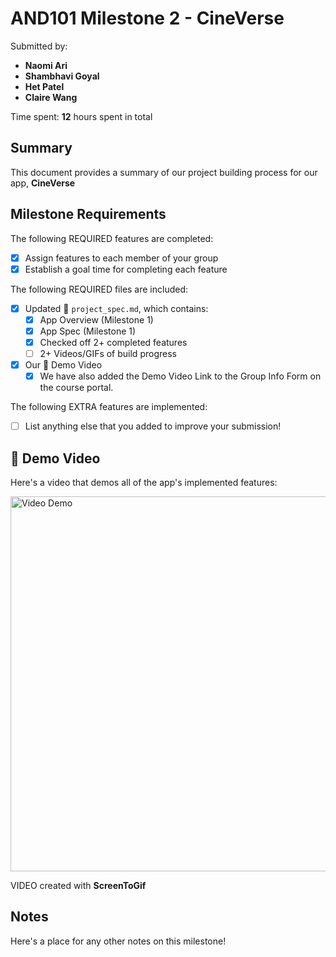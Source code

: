 # AND101 Milestone 2 - **CineVerse**

Submitted by:
- **Naomi Ari**
- **Shambhavi Goyal**
- **Het Patel**
- **Claire Wang**

Time spent: **12** hours spent in total

## Summary

This document provides a summary of our project building process for our app, **CineVerse**

## Milestone Requirements

The following REQUIRED features are completed:

- [x] Assign features to each member of your group
- [x] Establish a goal time for completing each feature

The following REQUIRED files are included:

- [x] Updated 📄 `project_spec.md`, which contains:
  - [x] App Overview (Milestone 1)
  - [x] App Spec (Milestone 1)
  - [x] Checked off 2+ completed features
  - [ ] 2+ Videos/GIFs of build progress

- [x] Our 🎥 Demo Video
  - [x] We have also added the Demo Video Link to the Group Info Form on the course portal.

The following EXTRA features are implemented:

- [ ] List anything else that you added to improve your submission!

## 🎥 Demo Video

Here's a video that demos all of the app's implemented features:

<img src='cineverse_demo.gif' title='Video Demo' height='600' alt='Video Demo' />

VIDEO created with **ScreenToGif**

## Notes

Here's a place for any other notes on this milestone!
